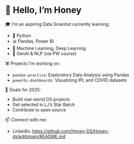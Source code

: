 # 👋 Hello, I’m Honey

🎓 I'm an aspiring Data Scientist currently learning:
- 🐍 Python
- 📊 Pandas, Power BI
- 🤖 Machine Learning, Deep Learning
- 🧠 GenAI & NLP (via PW course)

🛠️ Projects I'm working on:
- `pandas-practice`: Exploratory Data Analysis using Pandas
- `powerbi-dashboards`: Visualizing IPL and COVID datasets

🌱 Goals for 2025:
- Build real-world DS projects
- Get selected in LJ’s Star Batch
- Contribute to open source

📫 Connect with me:
- LinkedIn: https://github.com/Honey-DS/Honey-ds/edit/main/README.md
